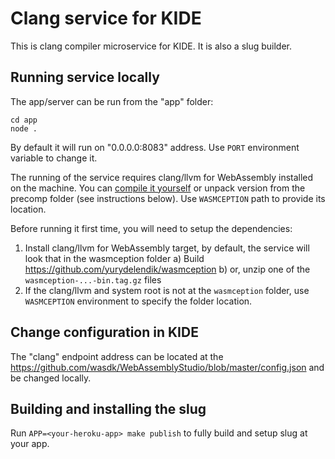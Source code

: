 # Clang service for KIDE

This is clang compiler microservice for KIDE. It is also a slug builder.

## Running service locally

The app/server can be run from the "app" folder:

```
cd app
node .
```

By default it will run on "0.0.0.0:8083" address. Use `PORT` environment variable to change it.

The running of the service requires clang/llvm for WebAssembly installed on the machine. You can [compile it yourself](https://github.com/yurydelendik/wasmception) or unpack version from the precomp folder (see instructions below). Use `WASMCEPTION` path to provide its location.

Before running it first time, you will need to setup the dependencies:

1. Install clang/llvm for WebAssembly target, by default, the service will look that in the wasmception folder
    a) Build https://github.com/yurydelendik/wasmception
    b) or, unzip one of the `wasmception-...-bin.tag.gz` files
2. If the clang/llvm and system root is not at the `wasmception` folder, use `WASMCEPTION` environment to specify the folder location.

## Change configuration in KIDE

The "clang" endpoint address can be located at the https://github.com/wasdk/WebAssemblyStudio/blob/master/config.json and be changed locally.

## Building and installing the slug

Run `APP=<your-heroku-app> make publish` to fully build and setup slug at your app.
